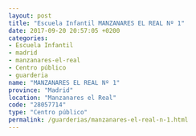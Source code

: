 ```yaml
---
layout: post
title: "Escuela Infantil MANZANARES EL REAL Nº 1"
date: 2017-09-20 20:57:05 +0200
categories:
- Escuela Infantil
- madrid
- manzanares-el-real
- Centro público
- guarderia
name: "MANZANARES EL REAL Nº 1"
province: "Madrid"
location: "Manzanares el Real"
code: "28057714"
type: "Centro público"
permalink: /guarderias/manzanares-el-real-n-1.html
---
```


